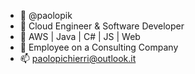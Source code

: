 - 👋 @paolopik
- 👀 Cloud Engineer & Software Developer
- 🌱 AWS | Java | C# | JS | Web
- 💞️ Employee on a Consulting Company
- 📫 paolopichierri@outlook.it
